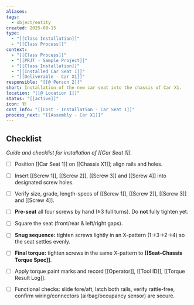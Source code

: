 ```yaml
---
aliases:
tags:
  - object/entity
created: 2025-08-15
type:
  - "[[Class Installation]]"
  - "[[Class Process]]"
context:
  - "[[Class Process]]"
  - "[[PRJT - Sample Project]]"
  - "[[Class Installation]]"
  - "[[Installed Car Seat 1]]"
  - "[[Deliverable - Car X1]]"
responsible: "[[@ Person 2]]"
short: Installation of the new car seat into the chassis of Car X1.
location: "[[@ Location 1]]"
status: "[[active]]"
icon: 🏗️
cost_info: "[[Cost - Installation - Car Seat 1]]"
process_next: "[[Assembly - Car X1]]"
---
```

## Checklist
*Guide and checklist for installation of [[Car Seat 1]].*

- [ ] Position [[Car Seat 1]] on [[Chassis X1]]; align rails and holes.
- [ ] Insert [[Screw 1]], [[Screw 2]], [[Screw 3]] and [[Screw 4]] into designated screw holes. 
- [ ] Verify size, grade, length-specs of [[Screw 1]], [[Screw 2]], [[Screw 3]] and [[Screw 4]].
- [ ] **Pre-seat** all four screws by hand (≥3 full turns). Do **not** fully tighten yet.
- [ ] Square the seat (front/rear & left/right gaps).
- [ ] **Snug sequence:** tighten screws lightly in an X-pattern (1→3→2→4) so the seat settles evenly.
- [ ] **Final torque:** tighten screws in the same X-pattern to **[[Seat–Chassis Torque Spec]]**.
- [ ] Apply torque paint marks and record [[Operator]], [[Tool ID]], [[Torque Result Log]].
- [ ] Functional checks: slide fore/aft, latch both rails, verify rattle-free, confirm wiring/connectors (airbag/occupancy sensor) are secure.


